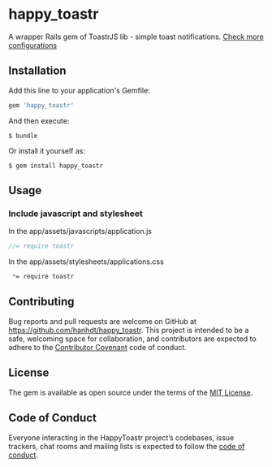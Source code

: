 # happy_toastr

A wrapper Rails gem of ToastrJS lib - simple toast notifications.
[Check more configurations](https://github.com/CodeSeven/toastr)

## Installation

Add this line to your application's Gemfile:

```ruby
gem 'happy_toastr'
```

And then execute:

    $ bundle

Or install it yourself as:

    $ gem install happy_toastr

## Usage

### Include javascript and stylesheet
In the app/assets/javascripts/application.js

```javascript
//= require toastr
```

In the app/assets/stylesheets/applications.css
```css
 *= require toastr
```

## Contributing

Bug reports and pull requests are welcome on GitHub at https://github.com/hanhdt/happy_toastr. This project is intended to be a safe, welcoming space for collaboration, and contributors are expected to adhere to the [Contributor Covenant](http://contributor-covenant.org) code of conduct.

## License

The gem is available as open source under the terms of the [MIT License](https://opensource.org/licenses/MIT).

## Code of Conduct

Everyone interacting in the HappyToastr project’s codebases, issue trackers, chat rooms and mailing lists is expected to follow the [code of conduct](https://github.com/hanhdt/happy_toastr/blob/master/CODE_OF_CONDUCT.md).
